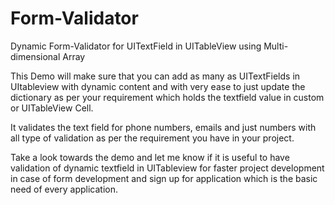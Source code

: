 # Form-Validator
Dynamic Form-Validator for UITextField in UITableView using Multi-dimensional Array

This Demo will make sure that you can add as many as UITextFields in UItableview with dynamic content and with very ease to
just update the dictionary as per your requirement which holds the textfield value in custom or UITableView Cell.

It validates the text field for phone numbers, emails and just numbers with all type of validation as per the requirement you
have in your project.

Take a look towards the demo and let me know if it is useful to have validation of dynamic textfield in UITableview for faster
project development in case of form development and sign up for application which is the basic need of every application.
